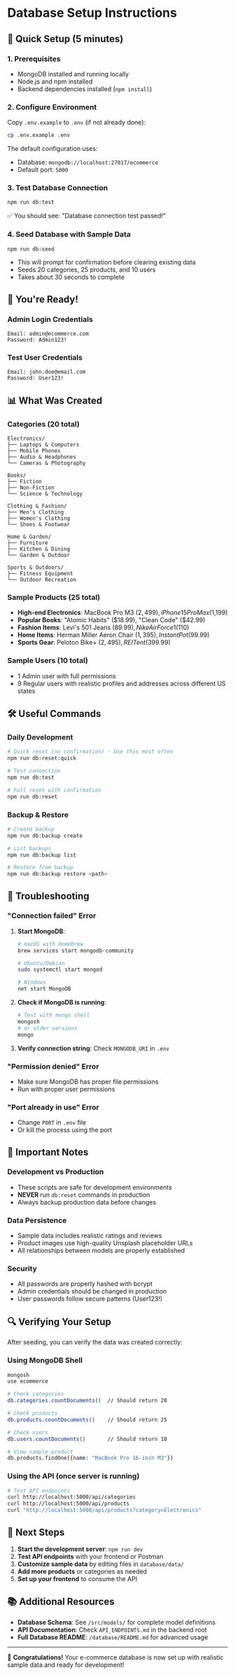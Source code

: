 # Database Setup Instructions

## 🚀 Quick Setup (5 minutes)

### 1. Prerequisites
- MongoDB installed and running locally
- Node.js and npm installed
- Backend dependencies installed (`npm install`)

### 2. Configure Environment
Copy `.env.example` to `.env` (if not already done):
```bash
cp .env.example .env
```

The default configuration uses:
- Database: `mongodb://localhost:27017/ecommerce`
- Default port: `5000`

### 3. Test Database Connection
```bash
npm run db:test
```
✅ You should see: "Database connection test passed!"

### 4. Seed Database with Sample Data
```bash
npm run db:seed
```
- This will prompt for confirmation before clearing existing data
- Seeds 20 categories, 25 products, and 10 users
- Takes about 30 seconds to complete

## 🎉 You're Ready!

### Admin Login Credentials
```
Email: admin@ecommerce.com
Password: Admin123!
```

### Test User Credentials
```
Email: john.doe@email.com
Password: User123!
```

## 📊 What Was Created

### Categories (20 total)
```
Electronics/
├── Laptops & Computers
├── Mobile Phones
├── Audio & Headphones
└── Cameras & Photography

Books/
├── Fiction
├── Non-Fiction
└── Science & Technology

Clothing & Fashion/
├── Men's Clothing
├── Women's Clothing
└── Shoes & Footwear

Home & Garden/
├── Furniture
├── Kitchen & Dining
└── Garden & Outdoor

Sports & Outdoors/
├── Fitness Equipment
└── Outdoor Recreation
```

### Sample Products (25 total)
- **High-end Electronics**: MacBook Pro M3 ($2,499), iPhone 15 Pro Max ($1,199)
- **Popular Books**: "Atomic Habits" ($18.99), "Clean Code" ($42.99)
- **Fashion Items**: Levi's 501 Jeans ($89.99), Nike Air Force 1 ($110)
- **Home Items**: Herman Miller Aeron Chair ($1,395), Instant Pot ($99.99)
- **Sports Gear**: Peloton Bike+ ($2,495), REI Tent ($399.99)

### Sample Users (10 total)
- 1 Admin user with full permissions
- 9 Regular users with realistic profiles and addresses across different US states

## 🛠️ Useful Commands

### Daily Development
```bash
# Quick reset (no confirmation) - Use this most often
npm run db:reset:quick

# Test connection
npm run db:test

# Full reset with confirmation
npm run db:reset
```

### Backup & Restore
```bash
# Create backup
npm run db:backup create

# List backups
npm run db:backup list

# Restore from backup
npm run db:backup restore <path>
```

## 🔧 Troubleshooting

### "Connection failed" Error
1. **Start MongoDB**: 
   ```bash
   # macOS with Homebrew
   brew services start mongodb-community
   
   # Ubuntu/Debian
   sudo systemctl start mongod
   
   # Windows
   net start MongoDB
   ```

2. **Check if MongoDB is running**:
   ```bash
   # Test with mongo shell
   mongosh
   # or older versions
   mongo
   ```

3. **Verify connection string**: Check `MONGODB_URI` in `.env`

### "Permission denied" Error
- Make sure MongoDB has proper file permissions
- Run with proper user permissions

### "Port already in use" Error
- Change `PORT` in `.env` file
- Or kill the process using the port

## 🚨 Important Notes

### Development vs Production
- These scripts are safe for development environments
- **NEVER** run `db:reset` commands in production
- Always backup production data before changes

### Data Persistence
- Sample data includes realistic ratings and reviews
- Product images use high-quality Unsplash placeholder URLs
- All relationships between models are properly established

### Security
- All passwords are properly hashed with bcrypt
- Admin credentials should be changed in production
- User passwords follow secure patterns (User123!)

## 🔍 Verifying Your Setup

After seeding, you can verify the data was created correctly:

### Using MongoDB Shell
```bash
mongosh
use ecommerce

# Check categories
db.categories.countDocuments()  // Should return 20

# Check products
db.products.countDocuments()    // Should return 25

# Check users
db.users.countDocuments()       // Should return 10

# View sample product
db.products.findOne({name: "MacBook Pro 16-inch M3"})
```

### Using the API (once server is running)
```bash
# Test API endpoints
curl http://localhost:5000/api/categories
curl http://localhost:5000/api/products
curl "http://localhost:5000/api/products?category=Electronics"
```

## 🎯 Next Steps

1. **Start the development server**: `npm run dev`
2. **Test API endpoints** with your frontend or Postman
3. **Customize sample data** by editing files in `database/data/`
4. **Add more products** or categories as needed
5. **Set up your frontend** to consume the API

## 📚 Additional Resources

- **Database Schema**: See `/src/models/` for complete model definitions
- **API Documentation**: Check `API_ENDPOINTS.md` in the backend root
- **Full Database README**: `/database/README.md` for advanced usage

---

🎉 **Congratulations!** Your e-commerce database is now set up with realistic sample data and ready for development!
